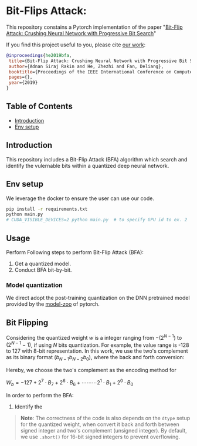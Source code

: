 # Bit-Flips Attack:

This repository constains a Pytorch implementation of the paper "[Bit-Flip Attack: Crushing Neural Network with Progressive Bit Search](https://arxiv.org/pdf/1903.12269.pdf)"

If you find this project useful to you, please cite [our work](https://arxiv.org/pdf/1903.12269.pdf):

```bibtex
@inproceedings{he2019bfa,
 title={Bit-Flip Attack: Crushing Neural Network with Progressive Bit Search},
 author={Adnan Siraj Rakin and He, Zhezhi and Fan, Deliang},
 booktitle={Proceedings of the IEEE International Conference on Computer Vision (ICCV)},
 pages={},
 year={2019}
}
```

## Table of Contents

- [Introduction](#Introduction)
- [Env setup](#Env-setup)
<!-- - [Usage](#Usage)
    - [Train](#Train) --> 


## Introduction

This repository includes a Bit-Flip Attack (BFA) algorithm which search and identify the vulernable bits within a quantized deep neural network.

## Env setup
We leverage the docker to ensure the user can use our code.

```bash
pip install -r requirements.txt
python main.py
# CUDA_VISIBLE_DEVICES=2 python main.py  # to specify GPU id to ex. 2
```

## Usage

Perform Following steps to perform Bit-Flip Attack (BFA):
1. Get a quantized model.
2. Conduct BFA bit-by-bit.



### Model quantization

We direct adopt the post-training quantization on the DNN pretrained model provided by the [model-zoo](https://pytorch.org/docs/stable/torchvision/models.html) of pytorch. 


<!-- For the goal that directly quantize the deep neural network without retraining it, we add the function ```--optimize_step``` to optimize the step-size of quantizer to minimize the loss (e.g., mean-square-error loss) between quantized weight and its full precision base. It is intriguing to find out that:


- directly apply the uniform quantizer can achieve higher accuracy (close to the full precision baseline) without optimize the quantizer, for high-bit quantization (e.g., 8-bit). 

- On the contrary, for the low-bit quantization (e.g., 4-bit), directly quantize the weight causes significant accuracy loss. With the ```--optimize_step``` enabled, accuracy can partially recover without retraining. 

Since for the ImageNet simulation, we want to use directly perform the weight quantization on the pretrained weight. -->

## Bit Flipping

Considering the quantized weight $w$ is a integer ranging from $-(2^{N-1})$ to $(2^{N-1}-1)$, if using $N$ bits quantization. For example, the value range is -128 to 127 with 8-bit representation. In this work, we use the two's complement as its binary format ($b_{N-1}b_{N-2}b_0$), where the back and forth conversion:

Hereby, we choose the two's complement as the encoding method for 

$W_b = -127 + 2^7\cdot B_7 + 2^6 \cdot B_6 + \cdots\cdots\cdots 2^1\cdot B_1 + 2^0\cdot B_0$

In order to perform the BFA:
1. Identify the 

> __Note__: The correctness of the code is also depends on the ```dtype``` setup for the quantized weight, when convert it back and forth between signed integer and two's complement (unsigned integer). By default, we use ```.short()``` for 16-bit signed integers to prevent overflowing.


